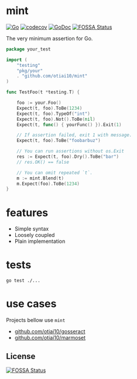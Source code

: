 # mint

[![Go](https://github.com/otiai10/mint/actions/workflows/go.yml/badge.svg)](https://github.com/otiai10/mint/actions/workflows/go.yml)
[![codecov](https://codecov.io/gh/otiai10/mint/branch/master/graph/badge.svg)](https://codecov.io/gh/otiai10/mint)
[![GoDoc](https://godoc.org/github.com/otiai10/mint?status.png)](https://godoc.org/github.com/otiai10/mint)
[![FOSSA Status](https://app.fossa.com/api/projects/git%2Bgithub.com%2Fotiai10%2Fmint.svg?type=shield)](https://app.fossa.com/projects/git%2Bgithub.com%2Fotiai10%2Fmint?ref=badge_shield)

The very minimum assertion for Go.

```go
package your_test

import (
    "testing"
    "pkg/your"
    . "github.com/otiai10/mint"
)

func TestFoo(t *testing.T) {

    foo := your.Foo()
    Expect(t, foo).ToBe(1234)
    Expect(t, foo).TypeOf("int")
    Expect(t, foo).Not().ToBe(nil)
    Expect(t, func() { yourFunc() }).Exit(1)

    // If assertion failed, exit 1 with message.
    Expect(t, foo).ToBe("foobarbuz")

    // You can run assertions without os.Exit
    res := Expect(t, foo).Dry().ToBe("bar")
    // res.OK() == false

    // You can omit repeated `t`.
    m := mint.Blend(t)
    m.Expect(foo).ToBe(1234)
}
```

# features

- Simple syntax
- Loosely coupled
- Plain implementation

# tests
```
go test ./...
```

# use cases

Projects bellow use `mint`

- [github.com/otiai10/gosseract](https://github.com/otiai10/gosseract/blob/master/all_test.go)
- [github.com/otiai10/marmoset](https://github.com/otiai10/marmoset/blob/master/all_test.go#L168-L190)


## License
[![FOSSA Status](https://app.fossa.com/api/projects/git%2Bgithub.com%2Fotiai10%2Fmint.svg?type=large)](https://app.fossa.com/projects/git%2Bgithub.com%2Fotiai10%2Fmint?ref=badge_large)